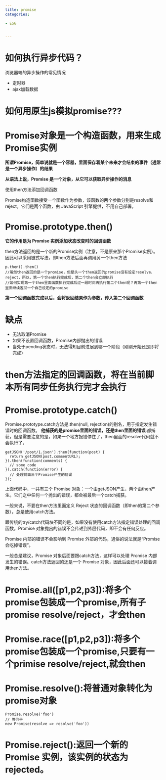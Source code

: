 ```yaml
---
title: promise
categories: 

- ES6


---
```



# 如何执行异步代码？



浏览器端的异步操作的常见情况
- 定时器
- ajax加载数据



# 如何用原生js模拟promise???




# Promise对象是一个构造函数，用来生成Promise实例

**所谓Promise，简单说就是一个容器，里面保存着某个未来才会结束的事件（通常是一个异步操作）的结果**

**从语法上说，Promise 是一个对象，从它可以获取异步操作的消息**


使用then方法添加回调函数


Promise构造函数接受一个函数作为参数，该函数的两个参数分别是resolve和reject。它们是两个函数，由 JavaScript 引擎提供，不用自己部署。


# Promise.prototype.then()
**它的作用是为 Promise 实例添加状态改变时的回调函数**

then方法返回的是一个新的Promise实例（注意，不是原来那个Promise实例）。因此可以采用链式写法，即then方法后面再调用另一个then方法

```
p.then().then()
//虽然then返回的是一个promise，但是头一个then返回的promise没有设定resolve，reject，所以，第一个then执行完成后，第二个then会立即执行
//如何实现第一个then里面函数执行完成后过一段时间再执行第二个then呢？再第一个then里面继续返回一个自己设定的promise
```

**第一个回调函数完成以后，会将返回结果作为参数，传入第二个回调函数**


# 缺点
- 无法取消Promise
- 如果不设置回调函数，Promise内部抛出的错误
- 当处于pending状态时，无法得知目前进展到哪一个阶段（刚刚开始还是即将完成）



# then方法指定的回调函数，将在当前脚本所有同步任务执行完才会执行


# Promise.prototype.catch()
Promise.prototype.catch方法是.then(null, rejection)的别名，用于指定发生错误时的回调函数。
**他捕获的是promise里面的错误，还是then里面的错误**:都捕获，但是需要注意的是，如果一个地方报错停住了，then里面的resolve代码就不会执行了，


```
getJSON('/post/1.json').then(function(post) {
  return getJSON(post.commentURL);
}).then(function(comments) {
  // some code
}).catch(function(error) {
  // 处理前面三个Promise产生的错误
});

```

上面代码中，一共有三个 Promise 对象：一个由getJSON产生，两个由then产生。它们之中任何一个抛出的错误，都会被最后一个catch捕获。

一般来说，不要在then方法里面定义 Reject 状态的回调函数（即then的第二个参数），总是使用catch方法。

跟传统的try/catch代码块不同的是，如果没有使用catch方法指定错误处理的回调函数，Promise 对象抛出的错误不会传递到外层代码，即不会有任何反应。

Promise 内部的错误不会影响到 Promise 外部的代码，通俗的说法就是“Promise 会吃掉错误”。



一般总是建议，Promise 对象后面要跟catch方法，这样可以处理 Promise 内部发生的错误。catch方法返回的还是一个 Promise 对象，因此后面还可以接着调用then方法。


# Promise.all([p1,p2,p3]):将多个promise包装成一个promise,所有子promise resolve/reject，才会then
# Promise.race([p1,p2,p3]):将多个promise包装成一个promise,只要有一个primise resolve/reject,就会then
# Promise.resolve():将普通对象转化为promise对象
 ```
 Promise.resolve('foo')
// 等价于
new Promise(resolve => resolve('foo'))
 ```
# Promise.reject():返回一个新的 Promise 实例，该实例的状态为rejected。